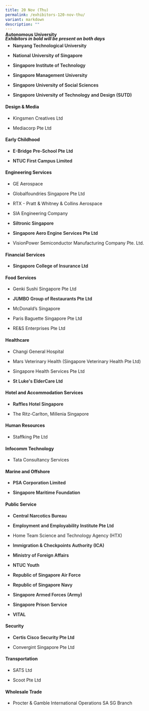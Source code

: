 ```yaml
---
title: 20 Nov (Thu)
permalink: /exhibitors-120-nov-thu/
variant: markdown
description: ""
---
```

***<p style="margin-bottom:-50px;">Exhibitors in bold will be present on both days</p>***
<h4><strong>Autonomous University</strong></h4>
<ul data-tight="true" class="tight">
<li><p style="font-weight:600">Nanyang Technological University</p></li>
<li><p style="font-weight:600">National University of Singapore</p></li>
<li><p style="font-weight:600">Singapore Institute of Technology</p></li>
<li><p style="font-weight:600">Singapore Management University</p></li>
<li><p style="font-weight:600">Singapore University of Social Sciences</p></li>
<li><p style="font-weight:600">Singapore University of Technology and Design (SUTD)</p></li>
</ul>

<h4><strong>Design &amp; Media</strong></h4>
<ul data-tight="true" class="tight">
<li><p>Kingsmen Creatives Ltd</p></li>
<li><p>Mediacorp Pte Ltd</p></li>
</ul>

<h4><strong>Early Childhood</strong></h4>
<ul data-tight="true" class="tight">
<li><p style="font-weight:600">E-Bridge Pre-School Pte Ltd</p></li>
<li><p style="font-weight:600">NTUC First Campus Limited</p></li>
</ul>

<h4><strong>Engineering Services</strong></h4>
<ul data-tight="true" class="tight">
<li><p>GE Aerospace</p></li>
<li><p>Globalfoundries Singapore Pte Ltd</p></li>
<li><p>RTX - Pratt &amp; Whitney &amp; Collins Aerospace</p></li>
<li><p>SIA Engineering Company</p></li>
<li><p style="font-weight:600">Siltronic Singapore</p></li>
<li><p style="font-weight:600">Singapore Aero Engine Services Pte Ltd</p></li>
<li><p>VisionPower Semiconductor Manufacturing Company Pte. Ltd.</p></li>
</ul>

<h4><strong>Financial Services</strong></h4>
<ul data-tight="true" class="tight">
<li><p style="font-weight:600">Singapore College of Insurance Ltd</p></li>
</ul>

<h4><strong>Food Services</strong></h4>
<ul data-tight="true" class="tight">
<li><p>Genki Sushi Singapore Pte Ltd</p></li>
<li><p style="font-weight:600">JUMBO Group of Restaurants Pte Ltd</p></li>
<li><p>McDonald’s Singapore</p></li>
<li><p>Paris Baguette Singapore Pte Ltd</p></li>
<li><p>RE&amp;S Enterprises Pte Ltd</p></li>
</ul>

<h4><strong>Healthcare</strong></h4>
<ul data-tight="true" class="tight">
<li><p>Changi General Hospital</p></li>
<li><p>Mars Veterinary Health (Singapore Veterinary Health Pte Ltd)</p></li>
<li><p>Singapore Health Services Pte Ltd</p></li>
<li><p style="font-weight:600">St Luke's ElderCare Ltd</p></li>
</ul>

<h4><strong>Hotel and Accommodation Services</strong></h4>
<ul data-tight="true" class="tight">
<li><p style="font-weight:600">Raffles Hotel Singapore</p></li>
<li><p>The Ritz-Carlton, Millenia Singapore</p></li>
</ul>

<h4><strong>Human Resources</strong></h4>
<ul data-tight="true" class="tight">
<li><p>Staffking Pte Ltd</p></li>
</ul>

<h4><strong>Infocomm Technology</strong></h4>
<ul data-tight="true" class="tight">
<li><p>Tata Consultancy Services</p></li>
</ul>

<h4><strong>Marine and Offshore</strong></h4>
<ul data-tight="true" class="tight">
<li><p style="font-weight:600">PSA Corporation Limited</p></li>
<li><p style="font-weight:600">Singapore Maritime Foundation</p></li>
</ul>

<h4><strong>Public Service</strong></h4>
<ul data-tight="true" class="tight">
<li><p style="font-weight:600">Central Narcotics Bureau</p></li>
<li><p style="font-weight:600">Employment and Employability Institute Pte Ltd</p></li>
<li><p>Home Team Science and Technology Agency (HTX)</p></li>
<li><p style="font-weight:600">Immigration &amp; Checkpoints Authority (ICA)</p></li>
<li><p style="font-weight:600">Ministry of Foreign Affairs</p></li>
<li><p style="font-weight:600">NTUC Youth</p></li>
<li><p style="font-weight:600">Republic of Singapore Air Force</p></li>
<li><p style="font-weight:600">Republic of Singapore Navy</p></li>
<li><p style="font-weight:600">Singapore Armed Forces (Army)</p></li>
<li><p style="font-weight:600">Singapore Prison Service</p></li>
<li><p style="font-weight:600">VITAL</p></li>
</ul>

<h4><strong>Security</strong></h4>
<ul data-tight="true" class="tight">
<li><p style="font-weight:600">Certis Cisco Security Pte Ltd</p></li>
<li><p>Convergint Singapore Pte Ltd</p></li>
</ul>

<h4><strong>Transportation</strong></h4>
<ul data-tight="true" class="tight">
<li><p>SATS Ltd</p></li>
<li><p>Scoot Pte Ltd</p></li>
</ul>

<h4><strong>Wholesale Trade</strong></h4>
<ul data-tight="true" class="tight">
<li><p>Procter &amp; Gamble International Operations SA SG Branch</p></li>
</ul>
<style>
	.col.is-8.is-offset-2.print-content{
	width:75%;
	}
.col.is-1.has-float-btns.is-position-relative.is-hidden-touch
	{
	display:none;
	}
</style>